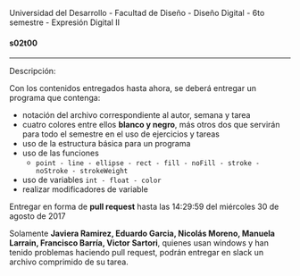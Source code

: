 Universidad del Desarrollo - Facultad de Diseño - Diseño Digital - 6to semestre - Expresión Digital II

#### s02t00

------

Descripción:

Con los contenidos entregados hasta ahora, se deberá entregar un programa que contenga:

- notación del archivo correspondiente al autor, semana y tarea
- cuatro colores entre ellos **blanco y negro**, más otros dos que servirán para todo el semestre en el uso de ejercicios y tareas
- uso de la estructura básica para un programa
- uso de las funciones
  -  `point - line - ellipse - rect - fill - noFill - stroke - noStroke - strokeWeight`
- uso de variables `int - float - color`
- realizar modificadores de variable

Entregar en forma de **pull request** hasta las 14:29:59 del miércoles 30 de agosto de 2017

Solamente **Javiera Ramirez, Eduardo Garcia, Nicolás Moreno, Manuela Larrain, Francisco Barría, Victor Sartori**, quienes usan windows y han tenido problemas haciendo pull request, podrán entregar en slack un archivo comprimido de su tarea.